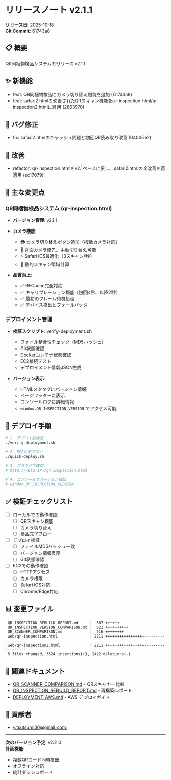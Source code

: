 # リリースノート v2.1.1

**リリース日**: 2025-10-18  
**Git Commit**: 61743a8

## 📋 概要

QR同梱物検品システムのリリース v2.1.1

## ✨ 新機能

- feat: QR同梱物検品にカメラ切り替え機能を追加 (61743a8)
- feat: safari2.htmlの改善されたQRスキャン機能をqr-inspection.html/qr-inspection2.htmlに適用 (2863970)

## 🐛 バグ修正

- fix: safari2.htmlのキャッシュ問題と初回QR読み取り改善 (04006e2)

## 🔧 改善

- refactor: qr-inspection.htmlをv2.1ベースに戻し、safari2.htmlの全改善を再適用 (ec17079)

## 📝 主な変更点

### QR同梱物検品システム (qr-inspection.html)

- **バージョン管理**: v2.1.1
- **カメラ機能**: 
  - 📷 カメラ切り替えボタン追加（複数カメラ対応）
  - 🔄 背面カメラ優先、手動切り替え可能
  - ⚡ Safari iOS最適化（3スキャン/秒）
  - 🎯 動的スキャン領域計算
  
- **品質向上**:
  - ✅ BFCache完全対応
  - ✅ キャリブレーション機能（初回4秒、以降2秒）
  - ✅ 最初のフレーム待機処理
  - ✅ デバイス検出とフォールバック

### デプロイメント管理

- **検証スクリプト**: verify-deployment.sh
  - ファイル整合性チェック（MD5ハッシュ）
  - Git状態確認
  - Dockerコンテナ状態確認
  - EC2接続テスト
  - デプロイメント情報JSON生成

- **バージョン表示**:
  - HTMLメタタグにバージョン情報
  - ページフッターに表示
  - コンソールログに詳細情報
  - `window.QR_INSPECTION_VERSION` でアクセス可能

## 🚀 デプロイ手順

```bash
# 1. デプロイ前検証
./verify-deployment.sh

# 2. EC2にデプロイ
./quick-deploy.sh

# 3. ブラウザで確認
# http://<EC2-IP>/qr-inspection.html

# 4. コンソールでバージョン確認
# window.QR_INSPECTION_VERSION
```

## ✅ 検証チェックリスト

- [ ] ローカルでの動作確認
  - [ ] QRスキャン機能
  - [ ] カメラ切り替え
  - [ ] 検品完了フロー
  
- [ ] デプロイ検証
  - [ ] ファイルMD5ハッシュ一致
  - [ ] バージョン情報表示
  - [ ] Git状態確認
  
- [ ] EC2での動作確認
  - [ ] HTTPアクセス
  - [ ] カメラ権限
  - [ ] Safari iOS対応
  - [ ] Chrome/Edge対応

## 📊 変更ファイル

```
 QR_INSPECTION_REBUILD_REPORT.md     |  387 ++++++
 QR_INSPECTION_VERSION_COMPARISON.md |  621 ++++++++++
 QR_SCANNER_COMPARISON.md            |  516 ++++++++
 web/qr-inspection.html              | 2211 ++++++++++++++++-------------------
 web/qr-inspection2.html             | 2211 ++++++++++++++++-------------------
 5 files changed, 3524 insertions(+), 2422 deletions(-)
```

## 🔗 関連ドキュメント

- [QR_SCANNER_COMPARISON.md](QR_SCANNER_COMPARISON.md) - QRスキャナー比較
- [QR_INSPECTION_REBUILD_REPORT.md](QR_INSPECTION_REBUILD_REPORT.md) - 再構築レポート
- [DEPLOYMENT_AWS.md](DEPLOYMENT_AWS.md) - AWS デプロイガイド

## 👥 貢献者

- y.tsutsumi30@gmail.com,

---

**次のバージョン予定**: v2.2.0  
**計画機能**:
- 複数QRコード同時検出
- オフライン対応
- 統計ダッシュボード

